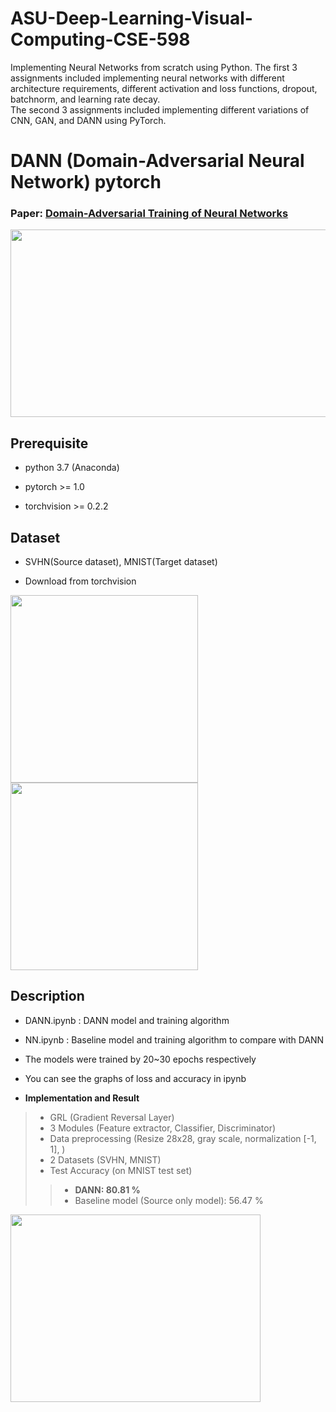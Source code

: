 # ASU-Deep-Learning-Visual-Computing-CSE-598

Implementing Neural Networks from scratch using Python. The first 3 assignments included implementing neural networks with different architecture requirements, different activation and loss functions, dropout, batchnorm, and learning rate decay.<br>
The second 3 assignments included implementing different variations of CNN, GAN, and DANN using PyTorch.

# **DANN (Domain-Adversarial Neural Network) pytorch**

### Paper: [Domain-Adversarial Training of Neural Networks](https://arxiv.org/pdf/1505.07818.pdf)

<img src="/assets/DANN.JPG" width="600" height="300" />


## **Prerequisite**

- python 3.7 (Anaconda)

- pytorch >= 1.0

- torchvision >= 0.2.2


## **Dataset**

- SVHN(Source dataset), MNIST(Target dataset)

- Download from torchvision

<p><img src="/assets/svhn.jpg" width="300" height="300" /><img src="/assets/mnist.jpg" width="300" height="300" /></p>


## **Description**

- DANN.ipynb : DANN model and training algorithm

- NN.ipynb : Baseline model and training algorithm to compare with DANN

- The models were trained by 20~30 epochs respectively

- You can see the graphs of loss and accuracy in ipynb


- **Implementation and Result**
>- GRL (Gradient Reversal Layer)
>- 3 Modules (Feature extractor, Classifier, Discriminator)
>- Data preprocessing (Resize 28x28, gray scale, normalization [-1, 1], )
>- 2 Datasets (SVHN, MNIST)
>- Test Accuracy (on MNIST test set)
>>- **DANN: 80.81 %**
>>- Baseline model (Source only model): 56.47 %



<img src="/assets/acc.jpg" width="400" height="300" />
